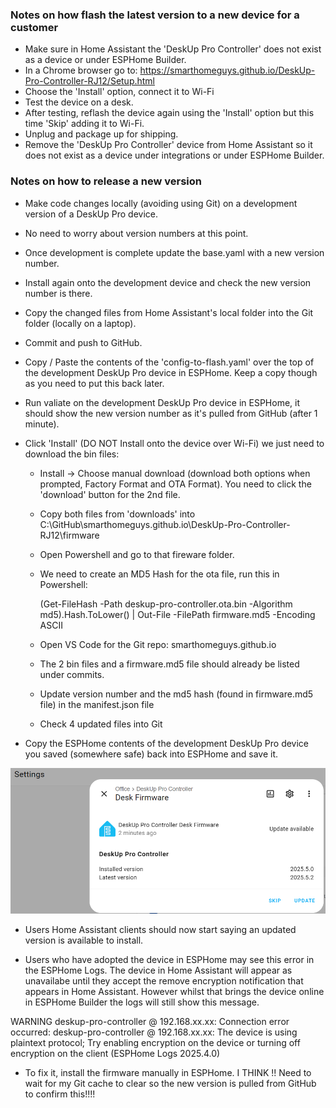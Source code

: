 
### Notes on how flash the latest version to a new device for a customer
- Make sure in Home Assistant the 'DeskUp Pro Controller' does not exist as a device or under ESPHome Builder.
- In a Chrome browser go to: https://smarthomeguys.github.io/DeskUp-Pro-Controller-RJ12/Setup.html
- Choose the 'Install' option, connect it to Wi-Fi
- Test the device on a desk.
- After testing, reflash the device again using the 'Install' option but this time 'Skip' adding it to Wi-Fi.
- Unplug and package up for shipping.
- Remove the 'DeskUp Pro Controller' device from Home Assistant so it does not exist as a device under integrations or under ESPHome Builder.



### Notes on how to release a new version
- Make code changes locally (avoiding using Git) on a development version of a DeskUp Pro device.
- No need to worry about version numbers at this point.

- Once development is complete update the base.yaml with a new version number.
- Install again onto the development device and check the new version number is there.
- Copy the changed files from Home Assistant's local folder into the Git folder (locally on a laptop).
- Commit and push to GitHub.

- Copy / Paste the contents of the 'config-to-flash.yaml' over the top of the development DeskUp Pro device in ESPHome.  Keep a copy though as you need to put this back later.

- Run valiate on the development DeskUp Pro device in ESPHome, it should show the new version number as it's pulled from GitHub (after 1 minute).

- Click 'Install' (DO NOT Install onto the device over Wi-Fi) we just need to download the bin files:
  - Install -> Choose manual download (download both options when prompted, Factory Format and OTA Format). You need to click the 'download' button for the 2nd file.

  - Copy both files from 'downloads' into C:\GitHub\smarthomeguys.github.io\DeskUp-Pro-Controller-RJ12\firmware

  - Open Powershell and go to that fireware folder.
  - We need to create an MD5 Hash for the ota file, run this in Powershell:

    (Get-FileHash -Path deskup-pro-controller.ota.bin -Algorithm md5).Hash.ToLower() | Out-File -FilePath firmware.md5 -Encoding ASCII


  - Open VS Code for the Git repo: smarthomeguys.github.io
  - The 2 bin files and a firmware.md5 file should already be listed under commits. 
  - Update version number and the md5 hash (found in firmware.md5 file) in the manifest.json file
  - Check 4 updated files into Git

- Copy the ESPHome contents of the development DeskUp Pro device you saved (somewhere safe) back into ESPHome and save it.

![](images/HomeAssistant-Showing-Update-Available.png)

- Users Home Assistant clients should now start saying an updated version is available to install.

- Users who have adopted the device in ESPHome may see this error in the ESPHome Logs.  The device in Home Assistant will appear as unavailabe until they accept the remove encryption notification that appears in Home Assistant.  However whilst that brings the device online in ESPHome Builder the logs will still show this message.


WARNING deskup-pro-controller @ 192.168.xx.xx: Connection error occurred: deskup-pro-controller @ 192.168.xx.xx: The device is using plaintext protocol; Try enabling encryption on the device or turning off encryption on the client (ESPHome Logs 2025.4.0) 


- To fix it, install the firmware manually in ESPHome.  I THINK !! Need to wait for my Git cache to clear so the new version is pulled from GitHub to confirm this!!!!